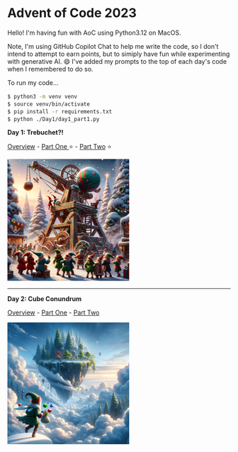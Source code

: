 # Advent of Code 2023

Hello! I'm having fun with AoC using Python3.12 on MacOS.

Note, I'm using GitHub Copilot Chat to help me write the code, so I don't intend to attempt to earn points, but to simiply have fun while experimenting with generative AI. :smile: I've added my prompts to the top of each day's code when I remembered to do so.

To run my code...

```bash
$ python3 -m venv venv
$ source venv/bin/activate
$ pip install -r requirements.txt
$ python ./Day1/day1_part1.py
```

__Day 1: Trebuchet?!__

[Overview](./Day1/day1_overview.md) - [Part One ](./Day1/day1_part1.py) :star: - [Part Two](./Day1/day1_part2.py) :star:

<img src="./Day1/day1_DALLE.png"  width="275" height="275">

---

__Day 2: Cube Conundrum__

[Overview](./Day2/day2_overview.md) - [Part One](./Day2/day2_part1.py) - [Part Two](./Day2/day2_part2.py)

<img src="./Day2/day2_DALLE.png"  width="275" height="275">